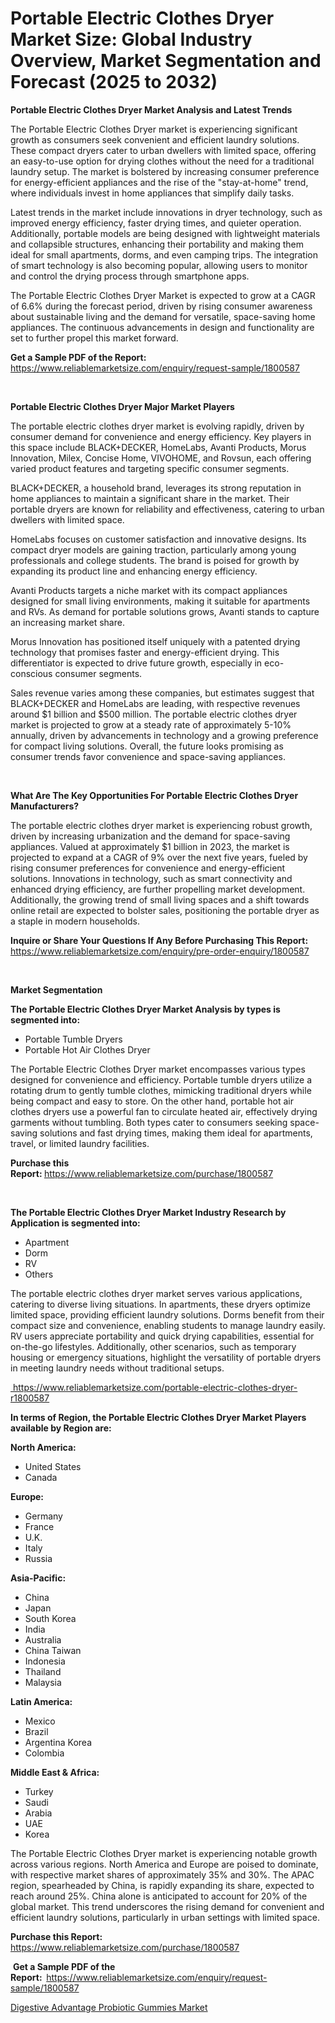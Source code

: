 <p><h1>Portable Electric Clothes Dryer Market Size: Global Industry Overview, Market Segmentation and Forecast (2025 to 2032)</h1></p><p><strong>Portable Electric Clothes Dryer Market Analysis and Latest Trends</strong></p>
<p><p>The Portable Electric Clothes Dryer market is experiencing significant growth as consumers seek convenient and efficient laundry solutions. These compact dryers cater to urban dwellers with limited space, offering an easy-to-use option for drying clothes without the need for a traditional laundry setup. The market is bolstered by increasing consumer preference for energy-efficient appliances and the rise of the "stay-at-home" trend, where individuals invest in home appliances that simplify daily tasks.</p><p>Latest trends in the market include innovations in dryer technology, such as improved energy efficiency, faster drying times, and quieter operation. Additionally, portable models are being designed with lightweight materials and collapsible structures, enhancing their portability and making them ideal for small apartments, dorms, and even camping trips. The integration of smart technology is also becoming popular, allowing users to monitor and control the drying process through smartphone apps.</p><p>The Portable Electric Clothes Dryer Market is expected to grow at a CAGR of 6.6% during the forecast period, driven by rising consumer awareness about sustainable living and the demand for versatile, space-saving home appliances. The continuous advancements in design and functionality are set to further propel this market forward.</p></p>
<p><strong>Get a Sample PDF of the Report:&nbsp;</strong> <a href="https://www.reliablemarketsize.com/enquiry/request-sample/1800587?utm_campaign=1995&utm_medium=2&utm_source=Github&utm_content=ia&utm_term=07022025&utm_id=portable-electric-clothes-dryer">https://www.reliablemarketsize.com/enquiry/request-sample/1800587</a></p>
<p>&nbsp;</p>
<p><strong>Portable Electric Clothes Dryer Major Market Players</strong></p>
<p><p>The portable electric clothes dryer market is evolving rapidly, driven by consumer demand for convenience and energy efficiency. Key players in this space include BLACK+DECKER, HomeLabs, Avanti Products, Morus Innovation, Milex, Concise Home, VIVOHOME, and Rovsun, each offering varied product features and targeting specific consumer segments.</p><p>BLACK+DECKER, a household brand, leverages its strong reputation in home appliances to maintain a significant share in the market. Their portable dryers are known for reliability and effectiveness, catering to urban dwellers with limited space. </p><p>HomeLabs focuses on customer satisfaction and innovative designs. Its compact dryer models are gaining traction, particularly among young professionals and college students. The brand is poised for growth by expanding its product line and enhancing energy efficiency.</p><p>Avanti Products targets a niche market with its compact appliances designed for small living environments, making it suitable for apartments and RVs. As demand for portable solutions grows, Avanti stands to capture an increasing market share.</p><p>Morus Innovation has positioned itself uniquely with a patented drying technology that promises faster and energy-efficient drying. This differentiator is expected to drive future growth, especially in eco-conscious consumer segments.</p><p>Sales revenue varies among these companies, but estimates suggest that BLACK+DECKER and HomeLabs are leading, with respective revenues around $1 billion and $500 million. The portable electric clothes dryer market is projected to grow at a steady rate of approximately 5-10% annually, driven by advancements in technology and a growing preference for compact living solutions. Overall, the future looks promising as consumer trends favor convenience and space-saving appliances.</p></p>
<p>&nbsp;</p>
<p><strong>What Are The Key Opportunities For Portable Electric Clothes Dryer Manufacturers?</strong></p>
<p><p>The portable electric clothes dryer market is experiencing robust growth, driven by increasing urbanization and the demand for space-saving appliances. Valued at approximately $1 billion in 2023, the market is projected to expand at a CAGR of 9% over the next five years, fueled by rising consumer preferences for convenience and energy-efficient solutions. Innovations in technology, such as smart connectivity and enhanced drying efficiency, are further propelling market development. Additionally, the growing trend of small living spaces and a shift towards online retail are expected to bolster sales, positioning the portable dryer as a staple in modern households.</p></p>
<p><strong>Inquire or Share Your Questions If Any Before Purchasing This Report:</strong> <a href="https://www.reliablemarketsize.com/enquiry/pre-order-enquiry/1800587?utm_campaign=1995&utm_medium=2&utm_source=Github&utm_content=ia&utm_term=07022025&utm_id=portable-electric-clothes-dryer">https://www.reliablemarketsize.com/enquiry/pre-order-enquiry/1800587</a></p>
<p>&nbsp;</p>
<p><strong>Market Segmentation</strong></p>
<p><strong>The Portable Electric Clothes Dryer Market Analysis by types is segmented into:</strong></p>
<p><ul><li>Portable Tumble Dryers</li><li>Portable Hot Air Clothes Dryer</li></ul></p>
<p><p>The Portable Electric Clothes Dryer market encompasses various types designed for convenience and efficiency. Portable tumble dryers utilize a rotating drum to gently tumble clothes, mimicking traditional dryers while being compact and easy to store. On the other hand, portable hot air clothes dryers use a powerful fan to circulate heated air, effectively drying garments without tumbling. Both types cater to consumers seeking space-saving solutions and fast drying times, making them ideal for apartments, travel, or limited laundry facilities.</p></p>
<p><strong>Purchase this Report:&nbsp;</strong><a href="https://www.reliablemarketsize.com/purchase/1800587?utm_campaign=1995&utm_medium=2&utm_source=Github&utm_content=ia&utm_term=07022025&utm_id=portable-electric-clothes-dryer">https://www.reliablemarketsize.com/purchase/1800587</a></p>
<p>&nbsp;</p>
<p><strong>The Portable Electric Clothes Dryer Market Industry Research by Application is segmented into:</strong></p>
<p><ul><li>Apartment</li><li>Dorm</li><li>RV</li><li>Others</li></ul></p>
<p><p>The portable electric clothes dryer market serves various applications, catering to diverse living situations. In apartments, these dryers optimize limited space, providing efficient laundry solutions. Dorms benefit from their compact size and convenience, enabling students to manage laundry easily. RV users appreciate portability and quick drying capabilities, essential for on-the-go lifestyles. Additionally, other scenarios, such as temporary housing or emergency situations, highlight the versatility of portable dryers in meeting laundry needs without traditional setups.</p></p>
<p><a href="https://www.reliablemarketsize.com/portable-electric-clothes-dryer-r1800587?utm_campaign=1995&utm_medium=2&utm_source=Github&utm_content=ia&utm_term=07022025&utm_id=portable-electric-clothes-dryer">&nbsp;https://www.reliablemarketsize.com/portable-electric-clothes-dryer-r1800587</a></p>
<p><strong>In terms of Region, the Portable Electric Clothes Dryer Market Players available by Region are:</strong></p>
<p>
    <p> <strong> North America: </strong>
        <ul>
            <li>United States</li>
            <li>Canada</li>
        </ul>
        </p> 
    <p> <strong> Europe: </strong>
        <ul>
            <li>Germany</li>
            <li>France</li>
            <li>U.K.</li>
            <li>Italy</li>
            <li>Russia</li>
        </ul>
        </p> 
    <p> <strong> Asia-Pacific: </strong>
        <ul>
            <li>China</li>
            <li>Japan</li>
            <li>South Korea</li>
            <li>India</li>
            <li>Australia</li>
            <li>China Taiwan</li>
            <li>Indonesia</li>
            <li>Thailand</li>
            <li>Malaysia</li>
        </ul>
        </p> 
    <p> <strong> Latin America: </strong>
        <ul>
            <li>Mexico</li>
            <li>Brazil</li>
            <li>Argentina Korea</li>
            <li>Colombia</li>
        </ul>
        </p> 
    <p> <strong> Middle East & Africa: </strong>
        <ul>
            <li>Turkey</li>
            <li>Saudi</li>
            <li>Arabia</li>
            <li>UAE</li>
            <li>Korea</li>
        </ul>
    </p>
    </p>
<p><p>The Portable Electric Clothes Dryer market is experiencing notable growth across various regions. North America and Europe are poised to dominate, with respective market shares of approximately 35% and 30%. The APAC region, spearheaded by China, is rapidly expanding its share, expected to reach around 25%. China alone is anticipated to account for 20% of the global market. This trend underscores the rising demand for convenient and efficient laundry solutions, particularly in urban settings with limited space.</p></p>
<p><strong>Purchase this Report: </strong><a href="https://www.reliablemarketsize.com/purchase/1800587?utm_campaign=1995&utm_medium=2&utm_source=Github&utm_content=ia&utm_term=07022025&utm_id=portable-electric-clothes-dryer">https://www.reliablemarketsize.com/purchase/1800587</a></p>
<p>&nbsp;<strong>Get a Sample PDF of the Report:&nbsp;&nbsp;</strong><a href="https://www.reliablemarketsize.com/enquiry/request-sample/1800587?utm_campaign=1995&utm_medium=2&utm_source=Github&utm_content=ia&utm_term=07022025&utm_id=portable-electric-clothes-dryer">https://www.reliablemarketsize.com/enquiry/request-sample/1800587</a></p>
<p><strong></strong></p>
<p><p><a href="https://github.com/ashepherd82/Market-Research-Report-List-7/blob/main/digestive-advantage-probiotic-gummies-market.md?utm_campaign=1995&utm_medium=2&utm_source=Github&utm_content=ia&utm_term=07022025&utm_id=portable-electric-clothes-dryer">Digestive Advantage Probiotic Gummies Market</a></p></p>